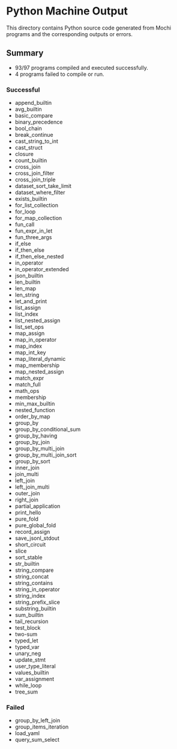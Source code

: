 # Python Machine Output

This directory contains Python source code generated from Mochi programs and the corresponding outputs or errors.

## Summary

- 93/97 programs compiled and executed successfully.
- 4 programs failed to compile or run.

### Successful
- append_builtin
- avg_builtin
- basic_compare
- binary_precedence
- bool_chain
- break_continue
- cast_string_to_int
- cast_struct
- closure
- count_builtin
- cross_join
- cross_join_filter
- cross_join_triple
- dataset_sort_take_limit
- dataset_where_filter
- exists_builtin
- for_list_collection
- for_loop
- for_map_collection
- fun_call
- fun_expr_in_let
- fun_three_args
- if_else
- if_then_else
- if_then_else_nested
- in_operator
- in_operator_extended
- json_builtin
- len_builtin
- len_map
- len_string
- let_and_print
- list_assign
- list_index
- list_nested_assign
- list_set_ops
- map_assign
- map_in_operator
- map_index
- map_int_key
- map_literal_dynamic
- map_membership
- map_nested_assign
- match_expr
- match_full
- math_ops
- membership
- min_max_builtin
- nested_function
- order_by_map
- group_by
- group_by_conditional_sum
- group_by_having
- group_by_join
- group_by_multi_join
- group_by_multi_join_sort
- group_by_sort
- inner_join
- join_multi
- left_join
- left_join_multi
- outer_join
- right_join
- partial_application
- print_hello
- pure_fold
- pure_global_fold
- record_assign
- save_jsonl_stdout
- short_circuit
- slice
- sort_stable
- str_builtin
- string_compare
- string_concat
- string_contains
- string_in_operator
- string_index
- string_prefix_slice
- substring_builtin
- sum_builtin
- tail_recursion
- test_block
- two-sum
- typed_let
- typed_var
- unary_neg
- update_stmt
- user_type_literal
- values_builtin
- var_assignment
- while_loop
- tree_sum

### Failed
- group_by_left_join
- group_items_iteration
- load_yaml
- query_sum_select
